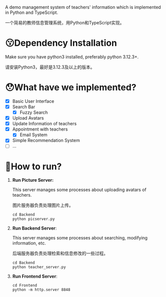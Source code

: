 A demo management system of teachers' information which is implemented in Python and TypeScript.

一个简易的教师信息管理系统，用Python和TypeScript实现。

# 😗Dependency Installation

Make sure you have python3 installed, preferably python 3.12.3+.

请安装Python3，最好是3.12.3及以上的版本。

# 😯What have we implemented?

- [x] Basic User Interface
- [x] Search Bar
  - [x] Fuzzy Search
- [x] Upload Avatars
- [x] Update Information of teachers
- [x] Appointment with teachers
  - [x] Email System
- [x] Simple Recommendation System
- [ ] ...

# 🚀How to run?

1. **Run Picture Server:**

   This server manages some processes about uploading avatars of teachers.

   图片服务器负责处理图片上传。

   ```shell
   cd Backend
   python picserver.py
   ```

2. **Run Backend Server**:

   This server manages some processes about searching, modifying information, etc.

   后端服务器负责处理检索和信息修改的一些过程。

   ```shell
   cd Backend
   python teacher_server.py
   ```

3. **Run Frontend Server**:

   ```shell
   cd Frontend
   python -m http.server 8848
   ```

   

